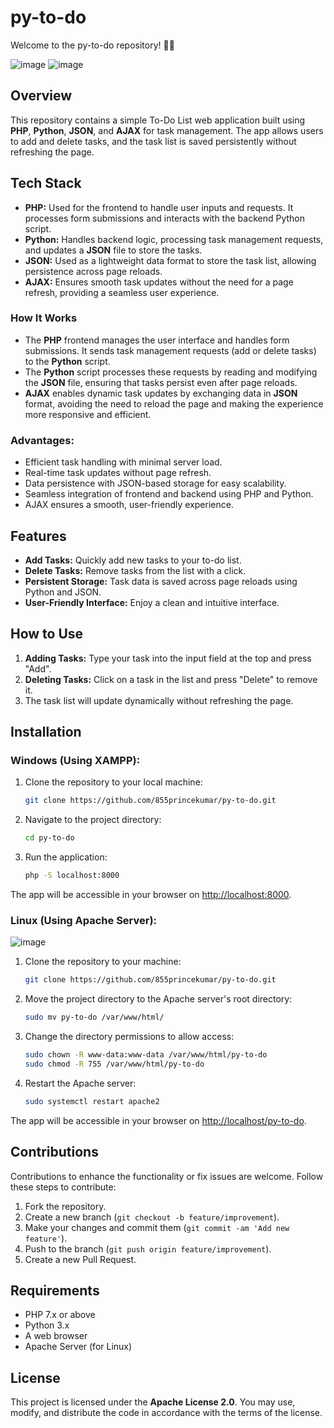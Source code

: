 # py-to-do

Welcome to the py-to-do repository! 📝✨

![image](https://github.com/user-attachments/assets/d9df64d4-6498-49c1-90d4-c81c7d74e317)
![image](https://github.com/user-attachments/assets/6b8b96c9-d374-45c5-8b88-c9446a6a27bb)

## Overview

This repository contains a simple To-Do List web application built using **PHP**, **Python**, **JSON**, and **AJAX** for task management. The app allows users to add and delete tasks, and the task list is saved persistently without refreshing the page.

## Tech Stack

- **PHP:** Used for the frontend to handle user inputs and requests. It processes form submissions and interacts with the backend Python script.
- **Python:** Handles backend logic, processing task management requests, and updates a **JSON** file to store the tasks.
- **JSON:** Used as a lightweight data format to store the task list, allowing persistence across page reloads.
- **AJAX:** Ensures smooth task updates without the need for a page refresh, providing a seamless user experience.

### How It Works

- The **PHP** frontend manages the user interface and handles form submissions. It sends task management requests (add or delete tasks) to the **Python** script.
- The **Python** script processes these requests by reading and modifying the **JSON** file, ensuring that tasks persist even after page reloads.
- **AJAX** enables dynamic task updates by exchanging data in **JSON** format, avoiding the need to reload the page and making the experience more responsive and efficient.

### Advantages:

- Efficient task handling with minimal server load.
- Real-time task updates without page refresh.
- Data persistence with JSON-based storage for easy scalability.
- Seamless integration of frontend and backend using PHP and Python.
- AJAX ensures a smooth, user-friendly experience.

## Features

- **Add Tasks:** Quickly add new tasks to your to-do list.
- **Delete Tasks:** Remove tasks from the list with a click.
- **Persistent Storage:** Task data is saved across page reloads using Python and JSON.
- **User-Friendly Interface:** Enjoy a clean and intuitive interface.

## How to Use

1. **Adding Tasks:** Type your task into the input field at the top and press "Add".
2. **Deleting Tasks:** Click on a task in the list and press "Delete" to remove it.
3. The task list will update dynamically without refreshing the page.

## Installation

### Windows (Using XAMPP):

1. Clone the repository to your local machine:

    ```bash
    git clone https://github.com/855princekumar/py-to-do.git
    ```

2. Navigate to the project directory:

    ```bash
    cd py-to-do
    ```

3. Run the application:

    ```bash
    php -S localhost:8000
    ```

The app will be accessible in your browser on [http://localhost:8000](http://localhost:8000).

### Linux (Using Apache Server):

![image](https://github.com/user-attachments/assets/af688fe2-7ed7-43cb-8aa7-7920e0371d4b)

1. Clone the repository to your machine:

    ```bash
    git clone https://github.com/855princekumar/py-to-do.git
    ```

2. Move the project directory to the Apache server's root directory:

    ```bash
    sudo mv py-to-do /var/www/html/
    ```

3. Change the directory permissions to allow access:

    ```bash
    sudo chown -R www-data:www-data /var/www/html/py-to-do
    sudo chmod -R 755 /var/www/html/py-to-do
    ```

4. Restart the Apache server:

    ```bash
    sudo systemctl restart apache2
    ```

The app will be accessible in your browser on [http://localhost/py-to-do](http://localhost/py-to-do).

## Contributions

Contributions to enhance the functionality or fix issues are welcome. Follow these steps to contribute:

1. Fork the repository.
2. Create a new branch (`git checkout -b feature/improvement`).
3. Make your changes and commit them (`git commit -am 'Add new feature'`).
4. Push to the branch (`git push origin feature/improvement`).
5. Create a new Pull Request.

## Requirements

- PHP 7.x or above
- Python 3.x
- A web browser
- Apache Server (for Linux)

## License

This project is licensed under the **Apache License 2.0**. You may use, modify, and distribute the code in accordance with the terms of the license.

